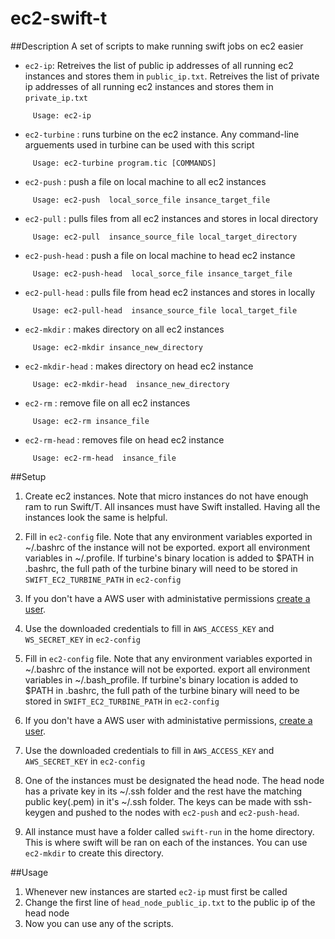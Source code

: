 # ec2-swift-t

##Description
A set of scripts to make running swift jobs on ec2 easier

* `ec2-ip`: Retreives the list of public ip addresses of all running ec2 instances and stores them in `public_ip.txt`. Retreives the list of private ip addresses of all running ec2 instances and stores them in `private_ip.txt`
```
     Usage: ec2-ip
```
* `ec2-turbine` : runs turbine on the ec2 instance. Any command-line arguements used in turbine can be used with this script
```
     Usage: ec2-turbine program.tic [COMMANDS] 
```
* `ec2-push` : push a file on local machine to all ec2 instances
```
     Usage: ec2-push  local_sorce_file insance_target_file
```
* `ec2-pull` : pulls files from all ec2 instances and stores in local directory
```
     Usage: ec2-pull  insance_source_file local_target_directory
``` 
* `ec2-push-head` : push a file on local machine to head ec2 instance
```
     Usage: ec2-push-head  local_sorce_file insance_target_file
```
* `ec2-pull-head` : pulls file from head ec2 instances and stores in locally
```
     Usage: ec2-pull-head  insance_source_file local_target_file
``` 
* `ec2-mkdir` : makes directory on all ec2 instances
```
     Usage: ec2-mkdir insance_new_directory
``` 
* `ec2-mkdir-head` : makes directory on head ec2 instance
```
     Usage: ec2-mkdir-head  insance_new_directory
```
* `ec2-rm` : remove file on all ec2 instances
```
     Usage: ec2-rm insance_file
``` 
* `ec2-rm-head` : removes file on head ec2 instance
```
     Usage: ec2-rm-head  insance_file
```

##Setup
1. Create ec2 instances. Note that micro instances do not have enough ram to run Swift/T. All insances must have Swift installed. Having all the instances look the same is helpful. 

2. Fill in `ec2-config` file. Note that any environment variables exported in ~/.bashrc of the instance will not be exported. export all environment variables in ~/.profile. If turbine's binary location is added to $PATH in .bashrc, the full path of the turbine binary will need to be stored in  `SWIFT_EC2_TURBINE_PATH` in `ec2-config`
3. If you don't have a AWS user with administative permissions [create a user](http://docs.aws.amazon.com/IAM/latest/UserGuide/ManagingCredentials.html). 
4. Use the downloaded credentials to fill in `AWS_ACCESS_KEY` and `WS_SECRET_KEY` in `ec2-config`

2. Fill in `ec2-config` file. Note that any environment variables exported in ~/.bashrc of the instance will not be exported. export all environment variables in ~/.bash_profile. If turbine's binary location is added to $PATH in .bashrc, the full path of the turbine binary will need to be stored in  `SWIFT_EC2_TURBINE_PATH` in `ec2-config`
3. If you don't have a AWS user with administative permissions, [create a user](http://docs.aws.amazon.com/IAM/latest/UserGuide/ManagingCredentials.html). 
4. Use the downloaded credentials to fill in `AWS_ACCESS_KEY` and `AWS_SECRET_KEY` in `ec2-config`

5. One of the instances must be designated the head node. The head node has a private key in its ~/.ssh folder and the rest have the matching public key(.pem) in it's  ~/.ssh folder. The keys can be made with ssh-keygen and pushed to the nodes with `ec2-push` and `ec2-push-head`.
6. All instance must have a folder called `swift-run` in the home directory. This is where swift will be ran on each of the instances. You can use `ec2-mkdir` to create this directory. 

##Usage
1. Whenever new instances are started `ec2-ip` must first be called
2. Change the first line of `head_node_public_ip.txt` to the public ip of the head node
3. Now you can use any of the scripts.


